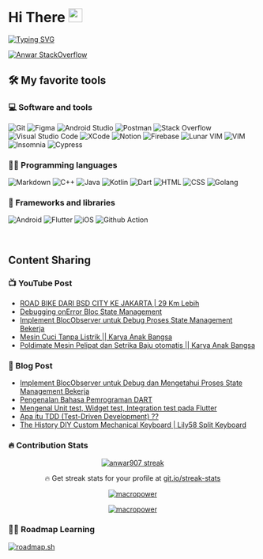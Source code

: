 #  Hi There <img src="https://media.giphy.com/media/hvRJCLFzcasrR4ia7z/giphy.gif" width="28">

[![Typing SVG](https://readme-typing-svg.herokuapp.com?size=24&lines=I+am+Mobile+Developer;Always+learning+new+things;Because+knowledge+is;My+operating+system)](https://git.io/typing-svg)

[![Anwar StackOverflow](https://github-readme-stackoverflow.vercel.app/?userID=11240948)](https://stackoverflow.com/users/11240948/anwar)


## 🛠️ My favorite tools

### 💻 Software and tools

<p>
  <img alt="Git" src="https://img.shields.io/badge/Git-F05033?logo=git&logoColor=white" />
  <img alt="Figma" src="https://img.shields.io/badge/Figma-121011?logo=figma&logoColor=white"/>
  <img alt="Android Studio" src="https://img.shields.io/badge/Android%20Studio-008678?logo=android-studio&logoColor=white"/>
  <img alt="Postman" src="https://img.shields.io/badge/Postman-FF6C37?logo=postman&logoColor=white"/>
  <img alt="Stack Overflow" src="https://img.shields.io/badge/-Stack%20Overflow-FE7A16?logo=stack-overflow&logoColor=white"/>
  <img alt="Visual Studio Code" src="https://img.shields.io/badge/Visual%20Studio%20Code-FFFFFF?logo=visual-studio-code&logoColor=0078d7"/>
  <img alt="XCode" src="https://img.shields.io/badge/Xcode-0785DF?logo=xcode&logoColor=white"/>
  <img alt="Notion" src="https://img.shields.io/badge/Notion-010101?logo=notion&logoColor=white"/>
  <img alt="Firebase" src="https://img.shields.io/badge/Firebase-FFBD46?logo=firebase&logoColor=white"/>
  <img alt="Lunar VIM" src="https://img.shields.io/badge/NeoVim-%2357A143.svg?&style=for-the-badge&logo=neovim&logoColor=white"/>
  <img alt="VIM" src="https://img.shields.io/badge/VIM-%2311AB00.svg?style=for-the-badge&logo=vim&logoColor=white" />
  <img alt="Insomnia" src="https://img.shields.io/badge/Insomnia-black?style=for-the-badge&logo=insomnia&logoColor=5849BE" />
  <img alt="Cypress" src="https://img.shields.io/badge/-cypress-%23E5E5E5?style=for-the-badge&logo=cypress&logoColor=058a5e" />
</p>

### 👨‍💻 Programming languages

<p>
  <img alt="Markdown" src="https://img.shields.io/badge/Markdown-000000?logo=markdown&logoColor=white"/>
  <img alt="C++" src="https://img.shields.io/badge/C++-9C033A?logo=c%2B%2B&logoColor=white"/>
  <img alt="Java" src="https://img.shields.io/badge/Java-FC7565?logo=java&logoColor=white"/>
  <!-- <img alt="Swift" src="https://img.shields.io/badge/Swift-FE6C39?logo=swift&logoColor=white"/> -->
  <img alt="Kotlin" src="https://img.shields.io/badge/Kotlin-8365E8?logo=kotlin&logoColor=white"/>
  <img alt="Dart" src="https://img.shields.io/badge/Dart-25BEFA?logo=dart&logoColor=white"/>
  <img alt="HTML" src="https://img.shields.io/badge/HTML-E34F26?logo=html5&logoColor=white"/>
  <img alt="CSS" src="https://img.shields.io/badge/CSS-1572B6?logo=css3&logoColor=white"/>
  <img alt="Golang" src="https://img.shields.io/badge/go-%2300ADD8.svg?style=for-the-badge&logo=go&logoColor=white"/>
</p>

### 🧰 Frameworks and libraries

<p>
  <img alt="Android" src="https://img.shields.io/badge/Android-36C89C?logo=android&logoColor=white" />
  <img alt="Flutter" src="https://img.shields.io/badge/Flutter-095B9A?logo=flutter&logoColor=white" />
  <img alt="iOS" src="https://img.shields.io/badge/Ios-FFFFFF?logo=apple&logoColor=black" />
  <img alt="Github Action" src="https://img.shields.io/badge/GitHub%20Actions-2671E5?logo=github%20actions&logoColor=white" />
</p>

<br>

## Content Sharing 

### 📺 YouTube Post

<!-- YOUTUBE:START -->
- [ROAD BIKE DARI BSD CITY KE JAKARTA | 29 Km Lebih](https://www.youtube.com/watch?v=q17fhUsRGQs)
- [Debugging onError Bloc State Management](https://www.youtube.com/watch?v=SaKHgJeLLS0)
- [Implement BlocObserver untuk Debug Proses State Management Bekerja](https://www.youtube.com/watch?v=5hc_rnEFIaE)
- [Mesin Cuci Tanpa Listrik || Karya Anak Bangsa](https://www.youtube.com/watch?v=bOg_nfgBlUc)
- [Poldimate Mesin Pelipat dan Setrika Baju otomatis || Karya Anak Bangsa](https://www.youtube.com/watch?v=Sf0w6SjlznA)
<!-- YOUTUBE:END -->

### 📕 Blog Post

<!-- BLOG-POST-LIST:START -->
- [Implement BlocObserver untuk Debug dan Mengetahui Proses State Management Bekerja](https://www.kuasaiteknologi.com/2022/11/implement-blocobserver-untuk-debug-dan.html)
- [Pengenalan Bahasa Pemrograman DART](https://www.kuasaiteknologi.com/2022/10/pengenalan-bahasa-pemrograman-dart.html)
- [Mengenal Unit test, Widget test, Integration test pada Flutter](https://www.kuasaiteknologi.com/2022/03/mengenal-unit-test-widget-test.html)
- [Apa itu TDD &lpar;Test-Driven Development&rpar; ??](https://www.kuasaiteknologi.com/2021/10/apa-itu-tdd-test-driven-development.html)
- [The History DIY Custom Mechanical Keyboard | Lily58 Split Keyboard](https://www.kuasaiteknologi.com/2020/08/the-history-diy-custom-mechanical.html)
<!-- BLOG-POST-LIST:END -->

### 🔥 Contribution Stats

<!-- GitHub Readme Streak Stats - https://github.com/DenverCoder1/github-readme-streak-stats -->
<p align="center">
  <a href="https://github.com/DenverCoder1/github-readme-streak-stats">
    <img title="🔥 Get streak stats for your profile at git.io/streak-stats" alt="anwar907 streak" src="https://github-readme-streak-stats.herokuapp.com/?user=anwar907&theme=monokai-metallian&hide_border=true"/>
  </a>
  <p align="center">🔥 Get streak stats for your profile at <a href="https://git.io/streak-stats">git.io/streak-stats</a></p>
</p>

<p align="center">
  <a href="#anwar907-title">
    <img src="https://github-readme-stats.vercel.app/api?username=anwar907&show_icons=true&theme=dracula&hide_border=true" alt="macropower"/>
  </a>
</p>

<p align="center">
  <a href="#anwar907-title">
    <img src="https://github-readme-stats.vercel.app/api/top-langs/?username=anwar907&layout=compact&theme=dracula&hide_border=true" alt="macropower"/>
  </a>
</p>


### 🧑‍💻 Roadmap Learning
[![roadmap.sh](https://api.roadmap.sh/v1-badge/wide/657926215145316d25f6943b?variant=dark)](https://roadmap.sh)


[website]:https://anwar.kuasaiteknologi.com
[instagram]:https://www.instagram.com/anwar.apk
[linkedin]:https://www.linkedin.com/in/anwar-s
[email]:mailto:hello.anwarend907.gmail.com
[stackoverflow]: https://stackoverflow.com/users/11240948/anwar
